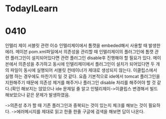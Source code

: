 # TodayILearn
# 0410
인텔리 제이 서블릿 관련 이슈
인텔리제이에서 톰캣을 embeded해서 사용할 때 발생한 에러.
메이븐 pom.xml파일에서 의존성을 관리할 때 인텔리제이의 플러그인에 톰캣 관련 플러그인이 설치되어있다면
관련 플러그인 disable후 진행해야 할 필요가 있다.
메이븐에서 의존성을 추가하고 동시에 인텔리제이에서 플러그인이 설치가 되어있다면 두 개의 파일이 동시에 실행되어 서블릿 컨테이너가 제대로 생성되지 않는다.
이클립스에서 실행 하는 경우에도 마찬가지 일 것 같다. 요즘 기본적으로 ide에서 tomcat 플러그인을 지원해주기 때문에 의존성 제거를 해주거나 플러그인 disable 처리를 해주어야 할 것 같다.(확인 해보지는 않았으나 ide 문제일 줄 알고 인텔리제이->이클립스 변경해서 빌드 해보았으나 같은 문제가 발생하였음.

->의존성 추가 할 때 기존 플러그인과 중복되는 것이 있는지 체크를 해보는 것이 필요하다.
->에러메시지를 제대로 읽고 한줄 한줄 구글에 검색을 해보면 답이 나온다.

